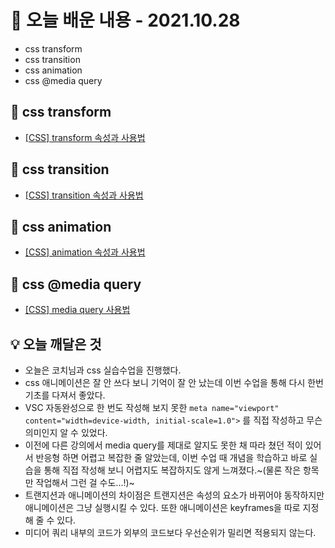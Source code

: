 # 📖 오늘 배운 내용 - 2021.10.28
- css transform
- css transition
- css animation
- css @media query

## 📝 css transform
- [[CSS] transform 속성과 사용법](https://lakelouise.tistory.com/127)

## 📝 css transition
- [[CSS] transition 속성과 사용법](https://lakelouise.tistory.com/128)

## 📝 css animation
- [[CSS] animation 속성과 사용법](https://lakelouise.tistory.com/129)

## 📝 css @media query
- [[CSS] media query 사용법](https://lakelouise.tistory.com/130)

## 💡 오늘 깨달은 것
- 오늘은 코치님과 css 실습수업을 진행했다.
- css 애니메이션은 잘 안 쓰다 보니 기억이 잘 안 났는데 이번 수업을 통해 다시 한번 기초를 다져서 좋았다.
- VSC 자동완성으로 한 번도 작성해 보지 못한 `meta name="viewport" content="width=device-width, initial-scale=1.0">` 를 직접 작성하고 무슨 의미인지 알 수 있었다.
- 이전에 다른 강의에서 media query를 제대로 알지도 못한 채 따라 쳤던 적이 있어서 반응형 하면 어렵고 복잡한 줄 알았는데, 이번 수업 때 개념을 학습하고 바로 실습을 통해 직접 작성해 보니 어렵지도 복잡하지도 않게 느껴졌다.~(물론 작은 항목만 작업해서 그런 걸 수도...!)~
- 트랜지션과 애니메이션의 차이점은 트랜지션은 속성의 요소가 바뀌어야 동작하지만 애니메이션은 그냥 실행시킬 수 있다. 또한 애니메이션은 keyframes을 따로 지정해 줄 수 있다.
- 미디어 쿼리 내부의 코드가 외부의 코드보다 우선순위가 밀리면 적용되지 않는다.